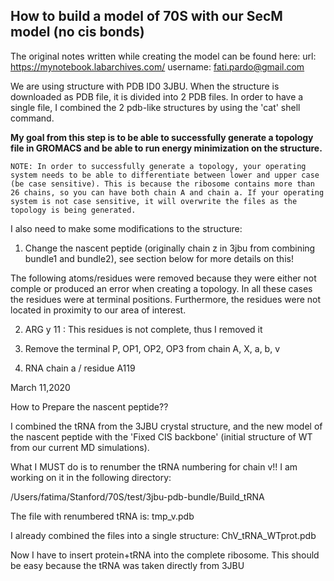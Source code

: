 ## How to build a model of 70S with our SecM model (no cis bonds) 

The original notes written while creating the model can be found here:
url: https://mynotebook.labarchives.com/
username: fati.pardo@gmail.com


We are using structure with PDB ID0 3JBU. 
When the structure is downloaded as PDB file, it is divided into 2 PDB files. 
In order to have a single file, I combined the 2 pdb-like structures by using the 'cat' shell command. 

**My goal from this step is to be able to successfully generate a topology file in GROMACS and be able to run energy minimization on the structure.**

```
NOTE: In order to successfully generate a topology, your operating system needs to be able to differentiate between lower and upper case (be case sensitive). This is because the ribosome contains more than 26 chains, so you can have both chain A and chain a. If your operating system is not case sensitive, it will overwrite the files as the topology is being generated. 
```

I also need to make some modifications to the structure:

1) Change the nascent peptide (originally chain z in 3jbu from combining bundle1 and bundle2), see section below for more details on this! 

The following atoms/residues were removed because they were either not comple or produced an error when creating a topology. In all these cases the residues were at terminal positions. Furthermore, the residues were not located in proximity to our area of interest. 

2) ARG y  11 : This residues is not complete, thus I removed it

3)  Remove the terminal P, OP1, OP2, OP3 from chain A, X, a, b, v

4)  RNA chain a / residue A119


March 11,2020

How to Prepare the nascent peptide??

I combined the tRNA from the 3JBU crystal structure, and the new model of the nascent peptide with the 'Fixed CIS backbone' (initial structure of WT from our current MD simulations).

What I MUST do is to renumber the tRNA numbering for chain v!! I am working on it in the following directory: 

/Users/fatima/Stanford/70S/test/3jbu-pdb-bundle/Build_tRNA

The file with renumbered tRNA is: tmp_v.pdb

I already combined the files into a single structure: ChV_tRNA_WTprot.pdb 

Now I have to insert protein+tRNA into the complete ribosome. This should be easy because the tRNA was taken directly from 3JBU



